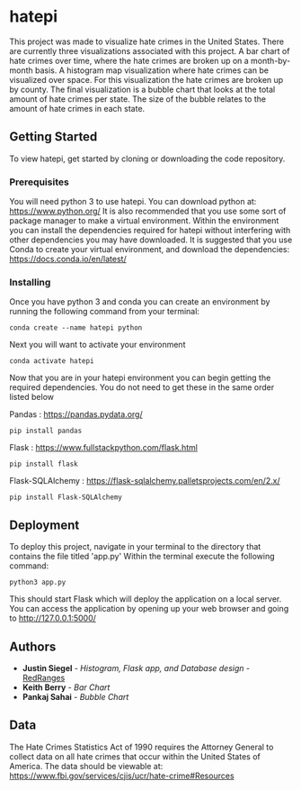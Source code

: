 # hatepi

This project was made to visualize hate crimes in the United States. There are currently three visualizations associated with this project. A bar chart of hate crimes over time, where the hate crimes are broken up on a month-by-month basis. A histogram map visualization where hate crimes can be visualized over space. For this visualization the hate crimes are broken up by county. The final visualization is a bubble chart that looks at the total amount of hate crimes per state. The size of the bubble relates to the amount of hate crimes in each state.

## Getting Started

To view hatepi, get started by cloning or downloading the code repository.

### Prerequisites

You will need python 3 to use hatepi. You can download python at: https://www.python.org/
It is also recommended that you use some sort of package manager to make a virtual environment. Within the environment you can install the dependencies required for hatepi without interfering with other dependencies you may have downloaded. It is suggested that you use Conda to create your virtual environment, and download the dependencies: https://docs.conda.io/en/latest/

### Installing

Once you have python 3 and conda you can create an environment by running the following command from your terminal:

```
conda create --name hatepi python
```

Next you will want to activate your environment

```
conda activate hatepi
```

Now that you are in your hatepi environment you can begin getting the required dependencies. You do not need to get these in the same order listed below

Pandas : https://pandas.pydata.org/

```
pip install pandas
```

Flask : https://www.fullstackpython.com/flask.html

```
pip install flask
```

Flask-SQLAlchemy : https://flask-sqlalchemy.palletsprojects.com/en/2.x/

```
pip install Flask-SQLAlchemy
```

## Deployment

To deploy this project, navigate in your terminal to the directory that contains the file titled 'app.py'
Within the terminal execute the following command:

```
python3 app.py
```

This should start Flask which will deploy the application on a local server. You can access the application by opening up your web browser and going to http://127.0.0.1:5000/

## Authors

* **Justin Siegel** - *Histogram, Flask app, and Database design* - [RedRanges](https://github.com/RedRanges)
* **Keith Berry** - *Bar Chart*
* **Pankaj Sahai** - *Bubble Chart*

## Data

The Hate Crimes Statistics Act of 1990 requires the Attorney General to collect data on all hate crimes that occur within the United States of America.
The data should be viewable at: https://www.fbi.gov/services/cjis/ucr/hate-crime#Resources

